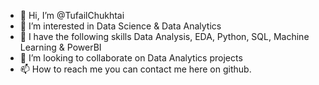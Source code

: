 - 👋 Hi, I’m @TufailChukhtai
- 👀 I’m interested in Data Science & Data Analytics
- 🌱 I have the following skills Data Analysis, EDA, Python, SQL, Machine Learning & PowerBI
- 💞️ I’m looking to collaborate on Data Analytics projects
- 📫 How to reach me you can contact me here on github.

<!---
TufailChukhtai/TufailChukhtai is a ✨ special ✨ repository because its `README.md` (this file) appears on your GitHub profile.
You can click the Preview link to take a look at your changes.
--->
